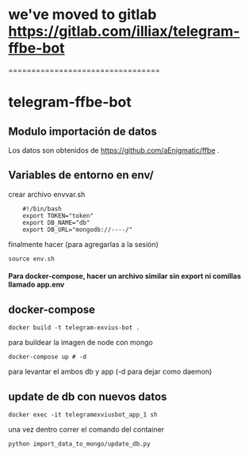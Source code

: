 # we've moved to gitlab https://gitlab.com/illiax/telegram-ffbe-bot

=================================

# telegram-ffbe-bot

## Modulo importación de datos

Los datos son obtenidos de https://github.com/aEnigmatic/ffbe . 

## Variables de entorno en env/

crear archivo envvar.sh 

        #!/bin/bash
        export TOKEN="token"
        export DB_NAME="db"
        export DB_URL="mongodb://----/"

finalmente hacer (para agregarlas a la sesión)
    
    source env.sh 

#### Para docker-compose, hacer un archivo similar sin export ni comillas llamado app.env

## docker-compose

    docker build -t telegram-exvius-bot .

para buildear la imagen de node con mongo

    docker-compose up # -d

para levantar el ambos db y app (-d para dejar como daemon)

## update de db con nuevos datos

    docker exec -it telegramexviusbot_app_1 sh

una vez dentro correr el comando del container

    python import_data_to_mongo/update_db.py
